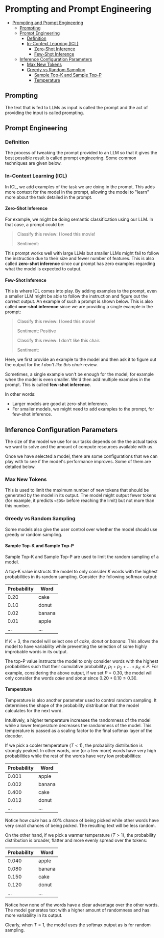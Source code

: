 # Prompting and Prompt Engineering

- [Prompting and Prompt Engineering](#prompting-and-prompt-engineering)
  - [Prompting](#prompting)
  - [Prompt Engineering](#prompt-engineering)
    - [Definition](#definition)
    - [In-Context Learning (ICL)](#in-context-learning-icl)
      - [Zero-Shot Inference](#zero-shot-inference)
      - [Few-Shot Inference](#few-shot-inference)
  - [Inference Configuration Parameters](#inference-configuration-parameters)
    - [Max New Tokens](#max-new-tokens)
    - [Greedy vs Random Sampling](#greedy-vs-random-sampling)
      - [Sample Top-K and Sample Top-P](#sample-top-k-and-sample-top-p)
      - [Temperature](#temperature)

## Prompting

The text that is fed to LLMs as input is called the prompt and the act of providing the input is called prompting.

## Prompt Engineering

### Definition

The process of tweaking the prompt provided to an LLM so that it gives the best possible result is called prompt engineering. Some common techniques are given below.

### In-Context Learning (ICL)

In ICL, we add examples of the task we are doing in the prompt. This adds more context for the model in the prompt, allowing the model to "learn" more about the task detailed in the prompt.

#### Zero-Shot Inference

For example, we might be doing semantic classification using our LLM. In that case, a prompt could be:

> Classify this review: I loved this movie!
>
> Sentiment:

This prompt works well with large LLMs but smaller LLMs might fail to follow the instruction due to their size and fewer number of features. This is also called **zero-shot inference** since our prompt has zero examples regarding what the model is expected to output.

#### Few-Shot Inference

This is where ICL comes into play. By adding examples to the prompt, even a smaller LLM might be able to follow the instruction and figure out the correct output. An example of such a prompt is shown below. This is also called **one-shot inference** since we are providing a single example in the prompt:

> Classify this review: I loved this movie!
>
> Sentiment: Positive
>
> Classify this review: I don't like this chair.
>
> Sentiment:

Here, we first provide an example to the model and then ask it to figure out the output for the _I don't like this chair_ review.

Sometimes, a single example won't be enough for the model, for example when the model is even smaller. We'd then add multiple examples in the prompt. This is called **few-shot inference**.

In other words:

- Larger models are good at zero-shot inference.
- For smaller models, we might need to add examples to the prompt, for few-shot inference.

## Inference Configuration Parameters

The size of the model we use for our tasks depends on the the actual tasks we want to solve and the amount of compute resources available with us.

Once we have selected a model, there are some configurations that we can play with to see if the model's performance improves. Some of them are detailed below.

### Max New Tokens

This is used to limit the maximum number of new tokens that should be generated by the model in its output. The model might output fewer tokens (for example, it predicts `<EOS>` before reaching the limit) but not more than this number.

### Greedy vs Random Sampling

Some models also give the user control over whether the model should use greedy or random sampling.

#### Sample Top-K and Sample Top-P

Sample Top-K and Sample Top-P are used to limit the random sampling of a model.

A top-K value instructs the model to only consider $K$ words with the highest probabilities in its random sampling. Consider the following softmax output:

| Probability | Word |
|---|---|
| $0.20$ | cake |
| $0.10$ | donut |
| $0.02$ | banana |
| $0.01$ | apple |
| $\dots$ | $\dots$ |

If $K = 3$, the model will select one of _cake_, _donut_ or _banana_. This allows the model to have variability while preventing the selection of some highly improbable words in its output.

The top-P value instructs the model to only consider words with the highest probabilities such that their cumulative probability, $p_1 + p_2 + \dots + p_K \leq P$. For example, considering the above output, if we set $P = 0.30$, the model will only consider the words _cake_ and _donut_ since $0.20 + 0.10 \leq 0.30$.

#### Temperature

Temperature is also another parameter used to control random sampling. It determines the shape of the probability distribution that the model calculates for the next word.

Intuitively, a higher temperature increases the randomness of the model while a lower temperature decreases the randomness of the model. This temperature is passed as a scaling factor to the final softmax layer of the decoder.

If we pick a cooler temperature ($T < 1$), the probability distribution is strongly peaked. In other words, one (or a few more) words have very high probabilities while the rest of the words have very low probabilities:

| Probability | Word |
|---|---|
| $0.001$ | apple |
| $0.002$ | banana |
| $0.400$ | cake |
| $0.012$ | donut |
| $\dots$ | $\dots$ |

Notice how _cake_ has a 40% chance of being picked while other words have very small chances of being picked. The resulting text will be less random.

On the other hand, if we pick a warmer temperature ($T > 1$), the probability distribution is broader, flatter and more evenly spread over the tokens:

| Probability | Word |
|---|---|
| $0.040$ | apple |
| $0.080$ | banana |
| $0.150$ | cake |
| $0.120$ | donut |
| $\dots$ | $\dots$ |

Notice how none of the words have a clear advantage over the other words. The model generates text with a higher amount of randomness and has more variability in its output.

Clearly, when $T = 1$, the model uses the softmax output as is for random sampling.
